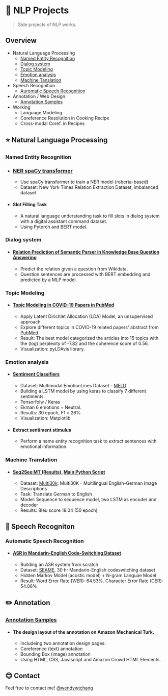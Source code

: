 # :runner: NLP Projects
> Side projects of NLP works.  

## Overview
* Natural Language Processing
  * [Named Entity Recognition](#named-entity-recognition)
  * [Dialog system](#dialog-system)
  * [Topic Modeling](#topic-modeling)
  * [Emotion analysis](#emotion-analysis)
  * [Machine Tanslation](#machine-translation)
* Speech Recognition
  * [Auromatic Speech Recognition](#auromatic-speech-recognition)
* Annotation / Web Design
  * [Annotation Samples](#annotation-samples)
* Working
  * Language Modeling
  * Coreference Resolution in Cooking Recipe
  * Cross-modal Coref. in Recipes


## :star: Natural Language Processing
### Named Entity Recognition
* ### [NER spaCy transformer](./named_entity_recognition/tutorial_ner_spacy.ipynb)
  * Use spaCy transformer to train a NER model (roberta-based)
  * Dataset: New York Times Relation Extraction Dataset, imbalanced dataset
  
* #### Slot Filling Task
  * A natural language understanding task to fill slots in dialog system with a digital assistant command dataset. 
  * Using Pytorch and BERT model.

### Dialog system
* #### [Relation Prediction of Semantic Parser in Knowledge Base Question Answering](./dialog_system/)
  * Predict the relation given a question from Wikidata. 
  * Question sentences are processed with BERT embedding and predicted by a MLP model.

### Topic Modeling
* #### [Topic Modeling in COVID-19 Papers in PubMed](./topic_modeling/LDA_Covid19.ipynb)
  * Apply Latent Dirichlet Allocation (LDA) Model, an unsupervised approach. 
  * Explore different topics in COVID-19 related papers' abstract from [PubMed](https://pubmed.ncbi.nlm.nih.gov/).
  * Result: The best model categorized the articles into 15 topics with the (log) perplexity of -7.82 and the coherence score of 0.56. 
  * Visualization: pyLDAvis library.

### Emotion analysis
* #### [Sentiment Classifiers](./emotion_analysis/Sentiment_Classifier.ipynb) 
  * Dataset: Multimodal EmotionLines Dataset - [MELD](https://affective-meld.github.io/) 
  * Building a LSTM model by using keras to classify 7 different sentiments. 
  * Tensorfolw / Keras
  * Ekman 6 emotions + Neutral.
  * Results: 30 epoch, F1 = 26%
  * Visualization: Matplotlib
* #### Extract sentiment stimulus
  * Perform a name entity recognition task to extract sentences with emotional information.

### Machine Translation
* #### [Seq2Seq MT (Results)](./neural_machine_translation/NMT_seq2seq.ipynb), [Main Python Script](./neural_machine_translation/seq2seq_model_v1.7.py)
  * Dataset: [Multi30k](https://aclanthology.org/W16-3210.pdf): Multi30K - Multilingual English-German Image Descriptions
  * Task: Translate German to English
  * Model: Sequence to sequence model, two LSTM as encoder and decoder
  * Results: Bleu score 18.04 (50 epoch)


## :musical_note: Speech Recogniton
### Automatic Speech Recognition
* #### [ASR in Mandarin-English Code-Switching Dataset](./asr/)
  * Building an ASR system from scratch
  * Dataset: [SEAME](https://www.semanticscholar.org/paper/SEAME%3A-a-Mandarin-English-code-switching-speech-in-Lyu-Tan/f28cb37e0f1a225f0d4f27f43ef4e05eee8b321c), 30 hr Mandarin-English codeswitching dataset
  * Hidden Markov Model (acostic model) + N-gram Languae Model  
  * Result: Word Error Rate (WER): 64.53%. Character Error Rate (CER): 54.06%


## :pencil2: Annotation
### [Annotation Samples](./annotation_samples/)
* #### The design layout of the annotation on Amazon Mechanical Turk.
  * Includeing two annotation design pages: 
  * Coreference (text) annotation 
  * Bounding Box (image) annotation 
  * Using HTML, CSS, Javascript and Amazon Crowd HTML Elements.

## :blush: Contact
Feel free to contact me! [@wendywtchang](<mailto:wentseng.chang@gmail.com>) 
